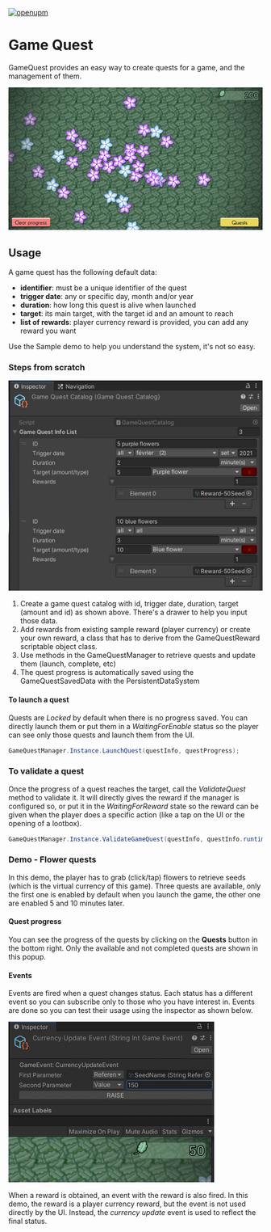 [![openupm](https://img.shields.io/npm/v/com.fredericrp.gamequest?label=openupm&registry_uri=https://package.openupm.com)](https://openupm.com/packages/com.fredericrp.gamequest/)

# Game Quest

GameQuest provides an easy way to create quests for a game, and the management of them.

![first quest](Documentation~/images/first-quest.gif)

## Usage

A game quest has the following default data:
- **identifier**: must be a unique identifier of the quest
- **trigger date**: any or specific day, month and/or year
- **duration**: how long this quest is alive when launched
- **target**: its main target, with the target id and an amount to reach
- **list of rewards**: player currency reward is provided, you can add any reward you want

Use the Sample demo to help you understand the system, it's not so easy.

### Steps from scratch

![catalog](Documentation~/images/catalog.jpg)

1. Create a game quest catalog with id, trigger date, duration, target (amount and id) as shown above. There's a drawer to help you input those data.
2. Add rewards from existing sample reward (player currency) or create your own reward, a class that has to derive from the GameQuestReward scriptable object class.
2. Use methods in the GameQuestManager to retrieve quests and update them (launch, complete, etc)
3. The quest progress is automatically saved using the GameQuestSavedData with the PersistentDataSystem

#### To launch a quest

Quests are *Locked* by default when there is no progress saved. You can directly launch them or put them in a *WaitingForEnable* status so the player can see only those quests and launch them from the UI.

```C#
GameQuestManager.Instance.LaunchQuest(questInfo, questProgress);
```

### To validate a quest

Once the progress of a quest reaches the target, call the *ValidateQuest* method to validate it. It will directly gives the reward if the manager is configured so, or put it in the *WaitingForReward* state so the reward can be given when the player does a specific action (like a tap on the UI or the opening of a lootbox).

```C#
GameQuestManager.Instance.ValidateGameQuest(questInfo, questInfo.runtimeQuestProgress);
```

### Demo - Flower quests

In this demo, the player has to grab (click/tap) flowers to retrieve seeds (which is the virtual currency of this game).
Three quests are available, only the first one is enabled by default when you launch the game, the other one are enabled 5 and 10 minutes later.

#### Quest progress

You can see the progress of the quests by clicking on the **Quests** button in the bottom right.
Only the available and not completed quests are shown in this popup.

#### Events

Events are fired when a quest changes status. Each status has a different event so you can subscribe only to those who you have interest in. Events are done so you can test their usage using the inspector as shown below.

![first quest](Documentation~/images/currency-event.gif)

When a reward is obtained, an event with the reward is also fired. In this demo, the reward is a player currency reward, but the event is not used directly by the UI. Instead, the *currency update* event is used to reflect the final status.


